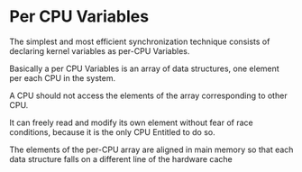 Per CPU Variables
=================

The simplest and most efficient synchronization technique consists of declaring kernel variables as per-CPU Variables.

Basically a per CPU Variables is an array of data structures, one element  per each CPU in the system.

A CPU should not access the elements  of the array corresponding to other CPU.

It can freely read and modify its own element without fear of race conditions, because it is the only CPU Entitled to do so.

The elements of the per-CPU array are aligned in main memory so that each data structure falls on a different line of the hardware cache



